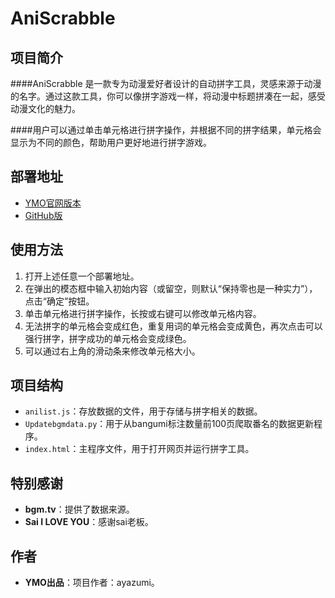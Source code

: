 # AniScrabble

## 项目简介
####AniScrabble 是一款专为动漫爱好者设计的自动拼字工具，灵感来源于动漫的名字。通过这款工具，你可以像拼字游戏一样，将动漫中标题拼凑在一起，感受动漫文化的魅力。

####用户可以通过单击单元格进行拼字操作，并根据不同的拼字结果，单元格会显示为不同的颜色，帮助用户更好地进行拼字游戏。

## 部署地址
- [YMO官网版本](https://ymodatabase.neocities.org/ayaBgmAutoScrabble)
- [GitHub版](https://diyiliumin.github.io/AniScrabble/)

## 使用方法
1. 打开上述任意一个部署地址。
2. 在弹出的模态框中输入初始内容（或留空，则默认“保持零也是一种实力”），点击“确定”按钮。
3. 单击单元格进行拼字操作，长按或右键可以修改单元格内容。
4. 无法拼字的单元格会变成红色，重复用词的单元格会变成黄色，再次点击可以强行拼字，拼字成功的单元格会变成绿色。
5. 可以通过右上角的滑动条来修改单元格大小。

## 项目结构
- `anilist.js`：存放数据的文件，用于存储与拼字相关的数据。
- `Updatebgmdata.py`：用于从bangumi标注数量前100页爬取番名的数据更新程序。
- `index.html`：主程序文件，用于打开网页并运行拼字工具。

## 特别感谢
- **bgm.tv**：提供了数据来源。
- **Sai I LOVE YOU**：感谢sai老板。

## 作者
- **YMO出品**：项目作者：ayazumi。